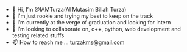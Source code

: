 - 👋 Hi, I’m @IAMTurza(Al Mutasim Billah Turza)
- 👀 I'm just rookie and trying my best to keep on the track
- 🌱 I’m currently at the verge of graduation and looking for intern
- 💞️ I’m looking to collaborate on, c++, python, web development and testing related stuffs
- 📫 How to reach me ... turzakms@gmail.com 


<!---
IAMTurza/IAMTurza is a ✨ special ✨ repository because its `README.md` (this file) appears on your GitHub profile.
You can click the Preview link to take a look at your changes.
--->
